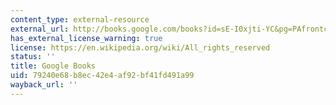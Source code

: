 ```yaml
---
content_type: external-resource
external_url: http://books.google.com/books?id=sE-I0xjti-YC&pg=PAfrontcover
has_external_license_warning: true
license: https://en.wikipedia.org/wiki/All_rights_reserved
status: ''
title: Google Books
uid: 79240e68-b8ec-42e4-af92-bf41fd491a99
wayback_url: ''
---
```

